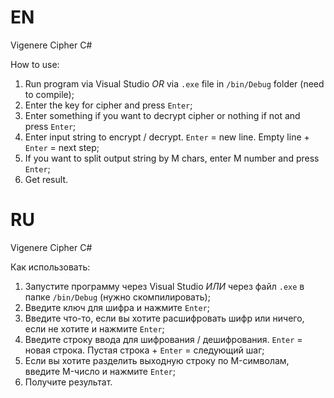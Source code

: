 # EN
Vigenere Cipher C#

How to use: 
1. Run program via Visual Studio *OR* via `.exe` file in `/bin/Debug` folder (need to compile);
2. Enter the key for cipher and press `Enter`;
3. Enter something if you want to decrypt cipher or nothing if not and press `Enter`;
4. Enter input string to encrypt / decrypt. `Enter` = new line. Empty line + `Enter` = next step;
5. If you want to split output string by M chars, enter M number and press `Enter`;
6. Get result.

# RU
Vigenere Cipher C#

Как использовать:
1. Запустите программу через Visual Studio *ИЛИ* через файл `.exe` в папке `/bin/Debug` (нужно скомпилировать);
2. Введите ключ для шифра и нажмите `Enter`;
3. Введите что-то, если вы хотите расшифровать шифр или ничего, если не хотите и нажмите `Enter`;
4. Введите строку ввода для шифрования / дешифрования. `Enter` = новая строка. Пустая строка + `Enter` = следующий шаг;
5. Если вы хотите разделить выходную строку по M-символам, введите M-число и нажмите `Enter`;
6. Получите результат.
